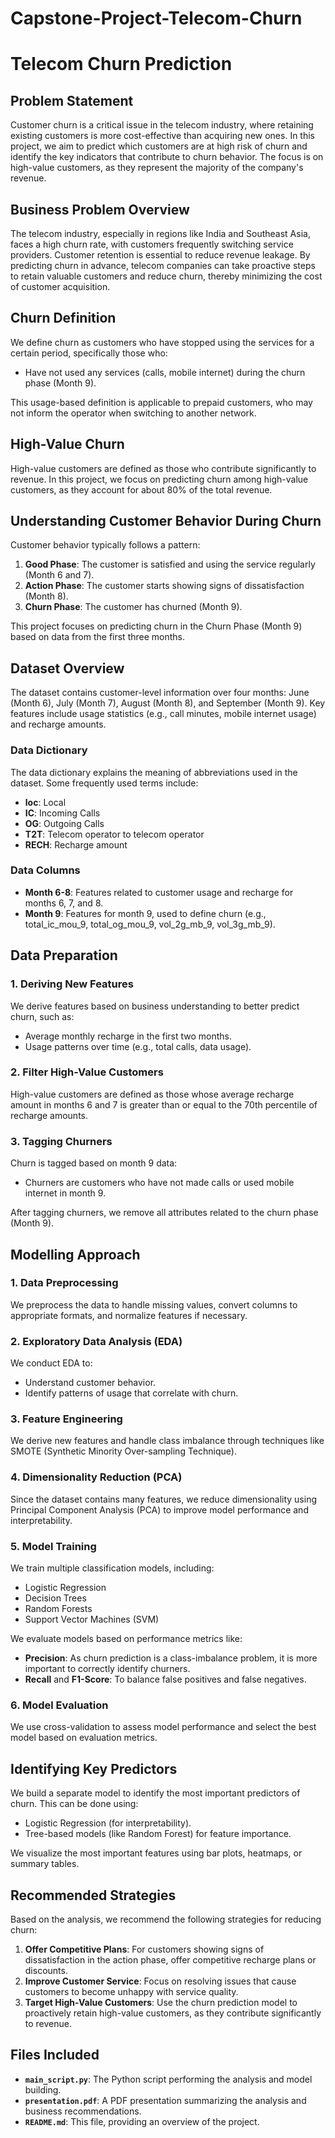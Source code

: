 # Capstone-Project-Telecom-Churn

# Telecom Churn Prediction

## Problem Statement

Customer churn is a critical issue in the telecom industry, where retaining existing customers is more cost-effective than acquiring new ones. In this project, we aim to predict which customers are at high risk of churn and identify the key indicators that contribute to churn behavior. The focus is on high-value customers, as they represent the majority of the company's revenue.

## Business Problem Overview

The telecom industry, especially in regions like India and Southeast Asia, faces a high churn rate, with customers frequently switching service providers. Customer retention is essential to reduce revenue leakage. By predicting churn in advance, telecom companies can take proactive steps to retain valuable customers and reduce churn, thereby minimizing the cost of customer acquisition.

## Churn Definition

We define churn as customers who have stopped using the services for a certain period, specifically those who:

- Have not used any services (calls, mobile internet) during the churn phase (Month 9).
  
This usage-based definition is applicable to prepaid customers, who may not inform the operator when switching to another network.

## High-Value Churn

High-value customers are defined as those who contribute significantly to revenue. In this project, we focus on predicting churn among high-value customers, as they account for about 80% of the total revenue.

## Understanding Customer Behavior During Churn

Customer behavior typically follows a pattern:

1. **Good Phase**: The customer is satisfied and using the service regularly (Month 6 and 7).
2. **Action Phase**: The customer starts showing signs of dissatisfaction (Month 8).
3. **Churn Phase**: The customer has churned (Month 9).

This project focuses on predicting churn in the Churn Phase (Month 9) based on data from the first three months.

## Dataset Overview

The dataset contains customer-level information over four months: June (Month 6), July (Month 7), August (Month 8), and September (Month 9). Key features include usage statistics (e.g., call minutes, mobile internet usage) and recharge amounts.

### Data Dictionary

The data dictionary explains the meaning of abbreviations used in the dataset. Some frequently used terms include:

- **loc**: Local
- **IC**: Incoming Calls
- **OG**: Outgoing Calls
- **T2T**: Telecom operator to telecom operator
- **RECH**: Recharge amount

### Data Columns

- **Month 6-8**: Features related to customer usage and recharge for months 6, 7, and 8.
- **Month 9**: Features for month 9, used to define churn (e.g., total_ic_mou_9, total_og_mou_9, vol_2g_mb_9, vol_3g_mb_9).

## Data Preparation

### 1. Deriving New Features

We derive features based on business understanding to better predict churn, such as:

- Average monthly recharge in the first two months.
- Usage patterns over time (e.g., total calls, data usage).

### 2. Filter High-Value Customers

High-value customers are defined as those whose average recharge amount in months 6 and 7 is greater than or equal to the 70th percentile of recharge amounts.

### 3. Tagging Churners

Churn is tagged based on month 9 data:

- Churners are customers who have not made calls or used mobile internet in month 9.

After tagging churners, we remove all attributes related to the churn phase (Month 9).

## Modelling Approach

### 1. Data Preprocessing

We preprocess the data to handle missing values, convert columns to appropriate formats, and normalize features if necessary.

### 2. Exploratory Data Analysis (EDA)

We conduct EDA to:

- Understand customer behavior.
- Identify patterns of usage that correlate with churn.
  
### 3. Feature Engineering

We derive new features and handle class imbalance through techniques like SMOTE (Synthetic Minority Over-sampling Technique).

### 4. Dimensionality Reduction (PCA)

Since the dataset contains many features, we reduce dimensionality using Principal Component Analysis (PCA) to improve model performance and interpretability.

### 5. Model Training

We train multiple classification models, including:

- Logistic Regression
- Decision Trees
- Random Forests
- Support Vector Machines (SVM)

We evaluate models based on performance metrics like:

- **Precision**: As churn prediction is a class-imbalance problem, it is more important to correctly identify churners.
- **Recall** and **F1-Score**: To balance false positives and false negatives.

### 6. Model Evaluation

We use cross-validation to assess model performance and select the best model based on evaluation metrics.

## Identifying Key Predictors

We build a separate model to identify the most important predictors of churn. This can be done using:

- Logistic Regression (for interpretability).
- Tree-based models (like Random Forest) for feature importance.

We visualize the most important features using bar plots, heatmaps, or summary tables.

## Recommended Strategies

Based on the analysis, we recommend the following strategies for reducing churn:

1. **Offer Competitive Plans**: For customers showing signs of dissatisfaction in the action phase, offer competitive recharge plans or discounts.
2. **Improve Customer Service**: Focus on resolving issues that cause customers to become unhappy with service quality.
3. **Target High-Value Customers**: Use the churn prediction model to proactively retain high-value customers, as they contribute significantly to revenue.

## Files Included

- **`main_script.py`**: The Python script performing the analysis and model building.
- **`presentation.pdf`**: A PDF presentation summarizing the analysis and business recommendations.
- **`README.md`**: This file, providing an overview of the project.

